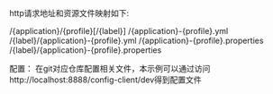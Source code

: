 http请求地址和资源文件映射如下:

/{application}/{profile}[/{label}]
/{application}-{profile}.yml
/{label}/{application}-{profile}.yml
/{application}-{profile}.properties
/{label}/{application}-{profile}.properties

配置：
    在git对应仓库配置相关文件，本示例可以通过访问http://localhost:8888/config-client/dev得到配置文件